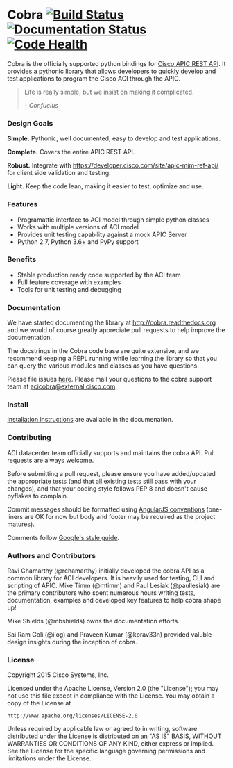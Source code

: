 Cobra [![Build Status](https://api.shippable.com/projects/54ea96315ab6cc13528d52b3/badge?branchName=master)](https://app.shippable.com/projects/54ea96315ab6cc13528d52b3/builds/latest) [![Documentation Status](https://readthedocs.org/projects/cobra/badge/?version=latest)](https://readthedocs.org/projects/cobra/?badge=latest) [![Code Health](https://landscape.io/github/datacenter/cobra/develop/landscape.svg?style=flat)](https://landscape.io/github/datacenter/cobra/master)
=====

Cobra is the officially supported python bindings for [Cisco APIC REST API][apihome].
It provides a pythonic library that allows developers to quickly develop and test applications to program the Cisco ACI through the APIC.

[apihome]: http://www.cisco.com/c/en/us/td/docs/switches/datacenter/aci/apic/sw/1-x/api/rest/b_APIC_RESTful_API_User_Guide.html
[modelhome]: https://developer.cisco.com/site/apic-dc/documents/mim-ref/
[acimodel]: https://developer.cisco.com/site/apic-mim-ref-api/
[issues]: https://github.com/datacenter/cobra/issues

> Life is really simple, but we insist on making it complicated.
>
> *- Confucius*


### Design Goals ###

**Simple.** Pythonic, well documented, easy to develop and test applications.

**Complete.** Covers the entire APIC REST API.

**Robust.** Integrate with https://developer.cisco.com/site/apic-mim-ref-api/ for client side validation and testing.

**Light.** Keep the code lean, making it easier to test, optimize and use.


### Features ###

* Programattic interface to ACI model through simple python classes
* Works with multiple versions of ACI model
* Provides unit testing capability against a mock APIC Server
* Python 2.7, Python 3.6+ and PyPy support

### Benefits ###

* Stable production ready code supported by the ACI team
* Full feature coverage with examples
* Tools for unit testing and debugging

### Documentation ###

We have started documenting the library at http://cobra.readthedocs.org and we would of course greatly appreciate pull requests to help improve the documentation.

The docstrings in the Cobra code base are quite extensive, and we recommend keeping a REPL running while learning the library so that you can query the various modules and classes as you have questions.

Please file issues [here][issues]. Please mail your questions to the cobra support team at acicobra@external.cisco.com.

### Install ###

[Installation instructions][install] are available in the documenation.

[install]: http://cobra.readthedocs.org/en/latest/install.html

### Contributing ###

ACI datacenter team officially supports and maintains the cobra API. Pull requests are always welcome.

Before submitting a pull request, please ensure you have added/updated the appropriate tests (and that all existing tests still pass with your changes), and that your coding style follows PEP 8 and doesn't cause pyflakes to complain.

Commit messages should be formatted using [AngularJS conventions][ajs] (one-liners are OK for now but body and footer may be required as the project matures).

Comments follow [Google's style guide][goog-style-comments].

[ajs]: http://goo.gl/QpbS7
[goog-style-comments]: http://google-styleguide.googlecode.com/svn/trunk/pyguide.html#Comments


### Authors and Contributors ###

Ravi Chamarthy (@rchamarthy) initially developed the cobra API as a common library for ACI developers. It is heavily used for testing, CLI and scripting of APIC. 
Mike Timm (@mtimm) and Paul Lesiak (@paullesiak) are the primary contributors who spent numerous hours writing tests, documentation, examples and developed key features to help cobra shape up!

Mike Shields (@mbshields) owns the documentation efforts.

Sai Ram Goli (@ilog) and Praveen Kumar (@kprav33n) provided valuble design insights during the inception of cobra.


### License ###

Copyright 2015 Cisco Systems, Inc.

Licensed under the Apache License, Version 2.0 (the "License");
you may not use this file except in compliance with the License.
You may obtain a copy of the License at

    http://www.apache.org/licenses/LICENSE-2.0

Unless required by applicable law or agreed to in writing, software
distributed under the License is distributed on an "AS IS" BASIS,
WITHOUT WARRANTIES OR CONDITIONS OF ANY KIND, either express or implied.
See the License for the specific language governing permissions and
limitations under the License.

